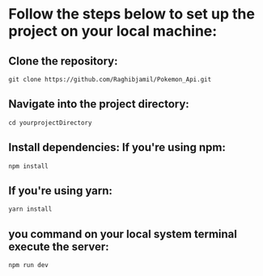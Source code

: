 # Follow the steps below to set up the project on your local machine:

## Clone the repository:

```
git clone https://github.com/Raghibjamil/Pokemon_Api.git

```

## Navigate into the project directory:

```
cd yourprojectDirectory
```

## Install dependencies: If you're using npm:

```
npm install
```
## If you're using yarn:

```
yarn install
```

## you command on your local system terminal execute the server:

```
npm run dev
```
